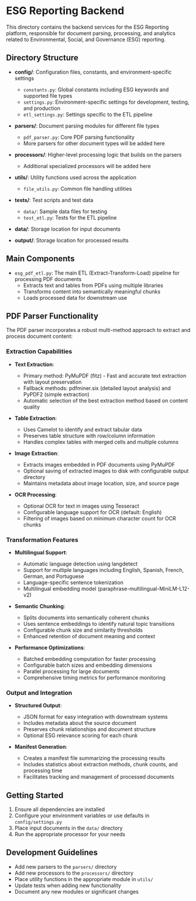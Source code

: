 # ESG Reporting Backend

This directory contains the backend services for the ESG Reporting platform, responsible for document parsing, processing, and analytics related to Environmental, Social, and Governance (ESG) reporting.

## Directory Structure

- **config/**: Configuration files, constants, and environment-specific settings
  - `constants.py`: Global constants including ESG keywords and supported file types
  - `settings.py`: Environment-specific settings for development, testing, and production
  - `etl_settings.py`: Settings specific to the ETL pipeline

- **parsers/**: Document parsing modules for different file types
  - `pdf_parser.py`: Core PDF parsing functionality
  - More parsers for other document types will be added here

- **processors/**: Higher-level processing logic that builds on the parsers
  - Additional specialized processors will be added here

- **utils/**: Utility functions used across the application
  - `file_utils.py`: Common file handling utilities

- **tests/**: Test scripts and test data
  - `data/`: Sample data files for testing
  - `test_etl.py`: Tests for the ETL pipeline

- **data/**: Storage location for input documents
- **output/**: Storage location for processed results

## Main Components

- `esg_pdf_etl.py`: The main ETL (Extract-Transform-Load) pipeline for processing PDF documents
  - Extracts text and tables from PDFs using multiple libraries
  - Transforms content into semantically meaningful chunks
  - Loads processed data for downstream use

## PDF Parser Functionality

The PDF parser incorporates a robust multi-method approach to extract and process document content:

### Extraction Capabilities

- **Text Extraction**:
  - Primary method: PyMuPDF (fitz) - Fast and accurate text extraction with layout preservation
  - Fallback methods: pdfminer.six (detailed layout analysis) and PyPDF2 (simple extraction)
  - Automatic selection of the best extraction method based on content quality

- **Table Extraction**:
  - Uses Camelot to identify and extract tabular data
  - Preserves table structure with row/column information
  - Handles complex tables with merged cells and multiple columns

- **Image Extraction**:
  - Extracts images embedded in PDF documents using PyMuPDF
  - Optional saving of extracted images to disk with configurable output directory
  - Maintains metadata about image location, size, and source page

- **OCR Processing**:
  - Optional OCR for text in images using Tesseract
  - Configurable language support for OCR (default: English)
  - Filtering of images based on minimum character count for OCR chunks

### Transformation Features

- **Multilingual Support**:
  - Automatic language detection using langdetect
  - Support for multiple languages including English, Spanish, French, German, and Portuguese
  - Language-specific sentence tokenization
  - Multilingual embedding model (paraphrase-multilingual-MiniLM-L12-v2)

- **Semantic Chunking**:
  - Splits documents into semantically coherent chunks
  - Uses sentence embeddings to identify natural topic transitions
  - Configurable chunk size and similarity thresholds
  - Enhanced retention of document meaning and context

- **Performance Optimizations**:
  - Batched embedding computation for faster processing
  - Configurable batch sizes and embedding dimensions
  - Parallel processing for large documents
  - Comprehensive timing metrics for performance monitoring

### Output and Integration

- **Structured Output**:
  - JSON format for easy integration with downstream systems
  - Includes metadata about the source document
  - Preserves chunk relationships and document structure
  - Optional ESG relevance scoring for each chunk

- **Manifest Generation**:
  - Creates a manifest file summarizing the processing results
  - Includes statistics about extraction methods, chunk counts, and processing time
  - Facilitates tracking and management of processed documents

## Getting Started

1. Ensure all dependencies are installed
2. Configure your environment variables or use defaults in `config/settings.py`
3. Place input documents in the `data/` directory
4. Run the appropriate processor for your needs

## Development Guidelines

- Add new parsers to the `parsers/` directory
- Add new processors to the `processors/` directory
- Place utility functions in the appropriate module in `utils/`
- Update tests when adding new functionality
- Document any new modules or significant changes

